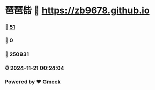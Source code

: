 # 琶琶啙 :link: https://zb9678.github.io 
### :page_facing_up: [51](https://zb9678.github.io/tag.html) 
### :speech_balloon: 0 
### :hibiscus: 250931 
### :alarm_clock: 2024-11-21 00:24:04 
### Powered by :heart: [Gmeek](https://github.com/Meekdai/Gmeek)
